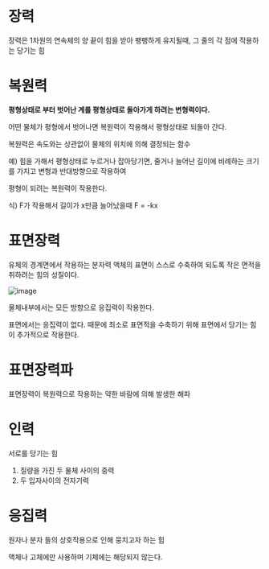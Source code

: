 # 장력
장력은 1차원의 연속체의 양 끝이 힘을 받아 팽팽하게 유지될때, 그 줄의 각 점에 작용하는 당기는 힘

# 복원력
__평형상태로 부터 벗어난 계를 평형상태로 돌아가게 하려는 변형력이다.__

어떤 물체가 평형에서 벗어나면 복원력이 작용해서 평형상태로 되돌아 간다.

복원력은 속도와는 상관없이 물체의 위치에 의해 결정되는 함수

예) 힘을 가해서 평형상태로 누르거나 잡아당기면, 줄거나 늘어난 길이에 비례하는 크기를 가지고 변형과 반대방향으로 작용하여 

평형이 되려는 복원력이 작용한다.

식) F가 작용해서 길이가 x만큼 늘어났을때 F = -kx


# 표면장력
유체의 경계면에서 작용하는 분자력
액체의 표면이 스스로 수축하여 되도록 작은 면적을 취하려는 힘의 성질이다. 

![image](https://user-images.githubusercontent.com/73323188/125757484-7e74acb5-2a04-4659-affd-2e4925e60285.png)

물체내부에서는 모든 방향으로 응집력이 작용한다.

표면에서는 응집력이 없다. 때문에 최소로 표면적을 수축하기 위해 표면에서 당기는 힘이 추가적으로 작용한다.

# 표면장력파 
표면장력이 복원력으로 작용하는 약한 바람에 의해 발생한 해파

# 인력
서로를 당기는 힘
1) 질량을 가진 두 물체 사이의 중력
2) 두 입자사이의 전자기력

# 응집력
원자나 분자 들의 상호작용으로 인해 뭉치고자 하는 힘

액체나 고체에만 사용하며 기체에는 해당되지 않는다.

